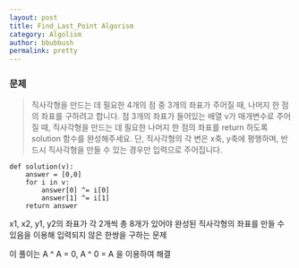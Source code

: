 ```yaml
---
layout: post
title: Find_Last_Point Algorism
category: Algolism
author: bbubbush
permalink: pretty
---
```


### 문제
>직사각형을 만드는 데 필요한 4개의 점 중 3개의 좌표가 주어질 때, 나머지 한 점의 좌표를 구하려고 합니다. 점 3개의 좌표가 들어있는 배열 v가 매개변수로 주어질 때, 직사각형을 만드는 데 필요한 나머지 한 점의 좌표를 return 하도록 solution 함수를 완성해주세요. 단, 직사각형의 각 변은 x축, y축에 평행하며, 반드시 직사각형을 만들 수 있는 경우만 입력으로 주어집니다.

    def solution(v):
        answer = [0,0]
        for i in v:
            answer[0] ^= i[0]
            answer[1] ^= i[1]
        return answer

x1, x2, y1, y2의 좌표가 각 2개씩 총 8개가 있어야 완성된 직사각형의 좌표를 만들 수 있음을 이용해 입력되지 않은 한쌍을 구하는 문제

이 풀이는  A ^ A = 0, A ^ 0 = A  을 이용하여 해결









<!-- <ul>
  {% for post in site.posts %}
    <li>
      <a href="{{ post.url }}">{{ post.title }}</a>
    </li>
  {% endfor %}
</ul> -->